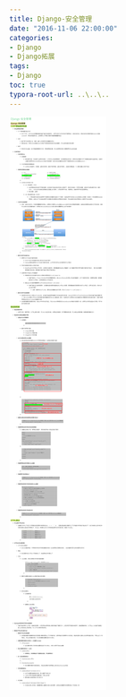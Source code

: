 ```yaml
---
title: Django-安全管理
date: "2016-11-06 22:00:00"
categories:
- Django
- Django拓展
tags:
- Django
toc: true
typora-root-url: ..\..\..
---
```


![1546107346904](/img/1546107346904.png)